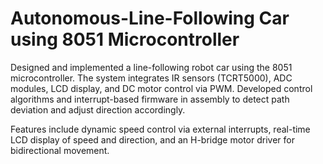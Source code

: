 # Autonomous-Line-Following Car using 8051 Microcontroller

Designed and implemented a line-following robot car using the 8051 microcontroller. The system integrates IR sensors (TCRT5000), ADC modules, LCD display, and DC motor control via PWM. Developed control algorithms and interrupt-based firmware in assembly to detect path deviation and adjust direction accordingly.

Features include dynamic speed control via external interrupts, real-time LCD display of speed and direction, and an H-bridge motor driver for bidirectional movement.
